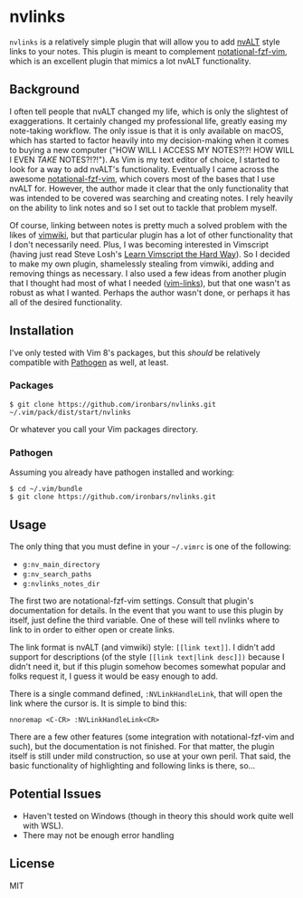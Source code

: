 # nvlinks

`nvlinks` is a relatively simple plugin that will allow you to add
[nvALT](https://brettterpstra.com/projects/nvalt/) style links to your notes.
This plugin is meant to complement
[notational-fzf-vim](https://github.com/alok/notational-fzf-vim), which is an
excellent plugin that mimics a lot nvALT functionality.  

## Background

I often tell people that nvALT changed my life, which is only the slightest of
exaggerations.  It certainly changed my professional life, greatly easing my
note-taking workflow.  The only issue is that it is only available on macOS,
which has started to factor heavily into my decision-making when it comes to
buying a new computer ("HOW WILL I ACCESS MY NOTES?!?!  HOW WILL I EVEN _TAKE_
NOTES?!?!").  As Vim is my text editor of choice, I started to look for a way to
add nvALT's functionality.  Eventually I came across the awesome
[notational-fzf-vim](https://github.com/alok/notational-fzf-vim), which covers
most of the bases that I use nvALT for.  However, the author made it clear that
the only functionality that was intended to be covered was searching and
creating notes.  I rely heavily on the ability to link notes and so I set out to
tackle that problem myself.

Of course, linking between notes is pretty much a solved problem with the likes
of [vimwiki](https://github.com/vimwiki/vimwiki), but that particular plugin has
a lot of other functionality that I don't necessarily need.  Plus, I was
becoming interested in Vimscript (having just read Steve Losh's [Learn Vimscript
the Hard Way](http://learnvimscriptthehardway.stevelosh.com/)).  So I decided to
make my own plugin, shamelessly stealing from vimwiki, adding and removing
things as necessary.  I also used a few ideas from another plugin that I thought
had most of what I needed ([vim-links](https://github.com/crbinz/vim-links)),
but that one wasn't as robust as what I wanted.  Perhaps the author wasn't done,
or perhaps it has all of the desired functionality.

## Installation

I've only tested with Vim 8's packages, but this _should_ be relatively
compatible with [Pathogen](https://github.com/tpope/vim-pathogen) as well, at
least.  

### Packages

```
$ git clone https://github.com/ironbars/nvlinks.git
~/.vim/pack/dist/start/nvlinks
```

Or whatever you call your Vim packages directory.

### Pathogen

Assuming you already have pathogen installed and working:  

```
$ cd ~/.vim/bundle
$ git clone https://github.com/ironbars/nvlinks.git
```

## Usage

The only thing that you must define in your `~/.vimrc` is one of the following:

* `g:nv_main_directory`
* `g:nv_search_paths`
* `g:nvlinks_notes_dir`

The first two are notational-fzf-vim settings.  Consult that plugin's
documentation for details.  In the event that you want to use this plugin by
itself, just define the third variable.  One of these will tell nvlinks where to
link to in order to either open or create links.

The link format is nvALT (and vimwiki) style: `[[link text]]`.  I didn't add
support for descriptions (of the style `[[link text|link desc]])` because I
didn't need it, but if this plugin somehow becomes somewhat popular and folks
request it, I guess it would be easy enough to add.

There is a single command defined, `:NVLinkHandleLink`, that will open the link
where the cursor is.  It is simple to bind this:  

```
nnoremap <C-CR> :NVLinkHandleLink<CR>
```

There are a few other features (some integration with notational-fzf-vim and
such), but the documentation is not finished.  For that matter, the plugin
itself is still under mild construction, so use at your own peril.  That said,
the basic functionality of highlighting and following links is there, so...

## Potential Issues

* Haven't tested on Windows (though in theory this should work quite well with
  WSL).
* There may not be enough error handling

## License

MIT
